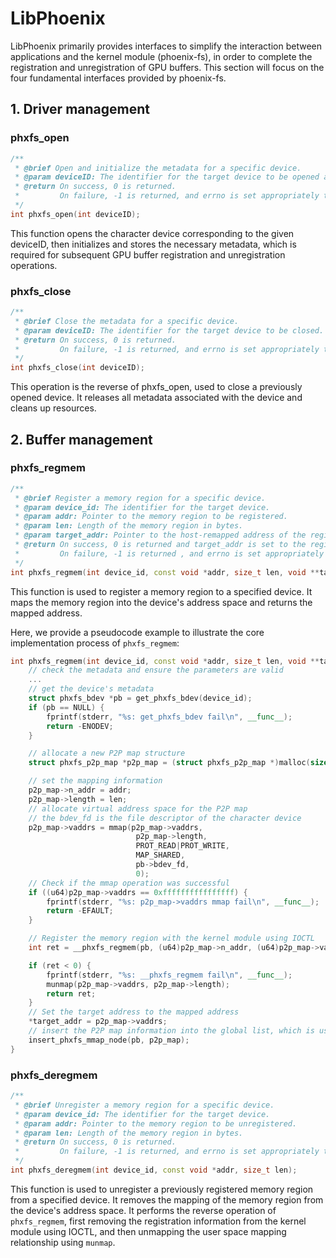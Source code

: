 # LibPhoenix
LibPhoenix primarily provides interfaces to simplify the interaction between applications and the kernel module (phoenix-fs), in order to complete the registration and unregistration of GPU buffers. This section will focus on the four fundamental interfaces provided by phoenix-fs.

## 1. Driver management
### phxfs_open
```c++
/**
 * @brief Open and initialize the metadata for a specific device.
 * @param deviceID: The identifier for the target device to be opened and initialized.
 * @return On success, 0 is returned.
 *         On failure, -1 is returned, and errno is set appropriately to indicate the error.
 */
int phxfs_open(int deviceID);
```
This function opens the character device corresponding to the given deviceID, then initializes and stores the necessary metadata, which is required for subsequent GPU buffer registration and unregistration operations.

### phxfs_close
```c++
/**
 * @brief Close the metadata for a specific device.
 * @param deviceID: The identifier for the target device to be closed.
 * @return On success, 0 is returned.
 *         On failure, -1 is returned, and errno is set appropriately to indicate the error.
 */
int phxfs_close(int deviceID);
```
This operation is the reverse of phxfs_open, used to close a previously opened device. It releases all metadata associated with the device and cleans up resources.

## 2. Buffer management
### phxfs_regmem

```c++
/**
 * @brief Register a memory region for a specific device.
 * @param device_id: The identifier for the target device.
 * @param addr: Pointer to the memory region to be registered.
 * @param len: Length of the memory region in bytes.
 * @param target_addr: Pointer to the host-remapped address of the registered memory region.
 * @return On success, 0 is returned and target_addr is set to the registered address.
 *         On failure, -1 is returned , and errno is set appropriately to indicate the error.
 */
int phxfs_regmem(int device_id, const void *addr, size_t len, void **target_addr);
```
This function is used to register a memory region to a specified device. It maps the memory region into the device's address space and returns the mapped address.

Here, we provide a pseudocode example to illustrate the core implementation process of `phxfs_regmem`:
```c++
int phxfs_regmem(int device_id, const void *addr, size_t len, void **target_addr) {
    // check the metadata and ensure the parameters are valid
    ...
    // get the device's metadata
    struct phxfs_bdev *pb = get_phxfs_bdev(device_id);
    if (pb == NULL) {
        fprintf(stderr, "%s: get_phxfs_bdev fail\n", __func__);
        return -ENODEV;
    }

    // allocate a new P2P map structure
    struct phxfs_p2p_map *p2p_map = (struct phxfs_p2p_map *)malloc(sizeof(struct phxfs_p2p_map));

    // set the mapping information
    p2p_map->n_addr = addr;
    p2p_map->length = len;
    // allocate virtual address space for the P2P map
    // the bdev_fd is the file descriptor of the character device
    p2p_map->vaddrs = mmap(p2p_map->vaddrs,
                            p2p_map->length,
                            PROT_READ|PROT_WRITE,
                            MAP_SHARED,
                            pb->bdev_fd,
                            0);
    // Check if the mmap operation was successful
    if ((u64)p2p_map->vaddrs == 0xffffffffffffffff) {
        fprintf(stderr, "%s: p2p_map->vaddrs mmap fail\n", __func__);
        return -EFAULT;
    }

    // Register the memory region with the kernel module using IOCTL
    int ret = __phxfs_regmem(pb, (u64)p2p_map->n_addr, (u64)p2p_map->vaddrs, p2p_map->length);

    if (ret < 0) {
        fprintf(stderr, "%s: __phxfs_regmem fail\n", __func__);
        munmap(p2p_map->vaddrs, p2p_map->length);
        return ret;
    }
    // Set the target address to the mapped address
    *target_addr = p2p_map->vaddrs;
    // insert the P2P map information into the global list, which is used to manage all P2P maps
    insert_phxfs_mmap_node(pb, p2p_map);
}
```
### phxfs_deregmem

```c++
/**
 * @brief Unregister a memory region for a specific device.
 * @param device_id: The identifier for the target device.
 * @param addr: Pointer to the memory region to be unregistered.
 * @param len: Length of the memory region in bytes.
 * @return On success, 0 is returned.
 *         On failure, -1 is returned, and errno is set appropriately to indicate the error.
 */
int phxfs_deregmem(int device_id, const void *addr, size_t len);
```
This function is used to unregister a previously registered memory region from a specified device. It removes the mapping of the memory region from the device's address space. It performs the reverse operation of `phxfs_regmem`, first removing the registration information from the kernel module using IOCTL, and then unmapping the user space mapping relationship using `munmap`.